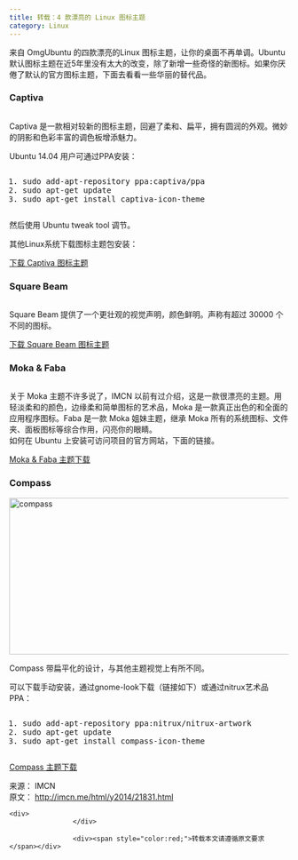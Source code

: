 ```yaml
---
title: 转载：4 款漂亮的 Linux 图标主题
category: Linux
---
```



<td id="article_content"><p>来自 OmgUbuntu 的四款漂亮的Linux 图标主题，让你的桌面不再单调。Ubuntu 默认图标主题在近5年里没有太大的改变，除了新增一些奇怪的新图标。如果你厌倦了默认的官方图标主题，下面去看看一些华丽的替代品。</p>
<h3>Captiva</h3>
<p><img src="http://img.linux.net.cn/data/attachment/album/201409/07/161059cyyp8zdvxs5msrlv.jpg" alt=""></p>
<p>Captiva 是一款相对较新的图标主题，回避了柔和、扁平，拥有圆润的外观。微妙的阴影和色彩丰富的调色板增添魅力。</p>
<p>Ubuntu 14.04 用户可通过PPA安装：</p>
<pre class="prettyprint linenums prettyprinted" style=""><ol class="linenums"><li class="L0"><span class="pln">sudo add</span><span class="pun">-</span><span class="pln">apt</span><span class="pun">-</span><span class="pln">repository ppa</span><span class="pun">:</span><span class="pln">captiva</span><span class="pun">/</span><span class="pln">ppa</span></li><li class="L1"><span class="pln">sudo apt</span><span class="pun">-</span><span class="kwd">get</span><span class="pln"> update</span></li><li class="L2"><span class="pln">sudo apt</span><span class="pun">-</span><span class="kwd">get</span><span class="pln"> install captiva</span><span class="pun">-</span><span class="pln">icon</span><span class="pun">-</span><span class="pln">theme</span></li></ol></pre>
<p>然后使用 Ubuntu tweak tool 调节。</p>
<p>其他Linux系统下载图标主题包安装：</p>
<p><a href="http://bokehlicia.deviantart.com/art/Captiva-Icon-Theme-479302805" target="_blank">下载 Captiva 图标主题</a></p>
<h3>Square Beam</h3>
<p><img src="http://img.linux.net.cn/data/attachment/album/201409/07/161119opg5l9sgp3pj4isg.jpg" alt=""></p>
<p>Square Beam 提供了一个更壮观的视觉声明，颜色鲜明。声称有超过 30000 个不同的图标。</p>
<p><a href="http://gnome-look.org/content/show.php/Square-Beam?content=165094" target="_blank">下载 Square Beam 图标主题</a></p>
<h3>Moka &amp; Faba</h3>
<p><img src="http://img.linux.net.cn/data/attachment/album/201409/07/161224b3j3hl3hs93h0sis.jpg" alt=""></p>
<p>关于 Moka 主题不许多说了，IMCN 以前有过介绍，这是一款很漂亮的主题。用轻淡柔和的颜色，边缘柔和简单图标的艺术品，Moka 是一款真正出色的和全面的应用程序图标。Faba 是一款 Moka 姐妹主题，继承 Moka 所有的系统图标、文件夹、面板图标等综合作用，闪亮你的眼睛。<br>如何在 Ubuntu 上安装可访问项目的官方网站，下面的链接。</p>
<p><a href="http://mokaproject.com/moka-icon-theme/download/ubuntu/" target="_blank">Moka &amp; Faba 主题下载</a></p>
<h3>Compass</h3>
<p><a href="http://imcn.me/wp-content/uploads/2014/09/compass.jpg"><img class="aligncenter size-medium wp-image-21835" src="http://imcn.me/wp-content/uploads/2014/09/compass-570x282.jpg" alt="compass" width="570" height="282"></a></p>
<p>Compass 带扁平化的设计，与其他主题视觉上有所不同。</p>
<p>可以下载手动安装，通过gnome-look下载（链接如下）或通过nitrux艺术品PPA：</p>
<pre class="prettyprint linenums prettyprinted" style=""><ol class="linenums"><li class="L0"><span class="pln">sudo add</span><span class="pun">-</span><span class="pln">apt</span><span class="pun">-</span><span class="pln">repository ppa</span><span class="pun">:</span><span class="pln">nitrux</span><span class="pun">/</span><span class="pln">nitrux</span><span class="pun">-</span><span class="pln">artwork</span></li><li class="L1"><span class="pln">sudo apt</span><span class="pun">-</span><span class="kwd">get</span><span class="pln"> update</span></li><li class="L2"><span class="pln">sudo apt</span><span class="pun">-</span><span class="kwd">get</span><span class="pln"> install compass</span><span class="pun">-</span><span class="pln">icon</span><span class="pun">-</span><span class="pln">theme</span></li></ol></pre>
<p><a href="http://gnome-look.org/content/show.php/Compass?content=160629" target="_blank">Compass 主题下载</a></p>

<div class="copyright">
    <div>来源： IMCN</div>    <div>
    	原文： <a href="http://imcn.me/html/y2014/21831.html" target="_blank">http://imcn.me/html/y2014/21831.html</a>&nbsp;&nbsp;&nbsp;&nbsp;    	    </div>

    <div>
    	    	    </div>

                	<div><span style="color:red;">转载本文请遵循原文要求</span></div>
</div>
</td>
